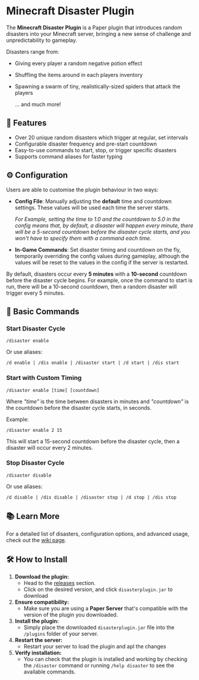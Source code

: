 # Minecraft Disaster Plugin

The **Minecraft Disaster Plugin** is a Paper plugin that introduces random disasters into your Minecraft server, bringing a new sense of challenge and unpredictability to gameplay.

Disasters range from:
- Giving every player a random negative potion effect
- Shuffling the items around in each players inventory
- Spawning a swarm of tiny, realistically-sized spiders that attack the players

  ... and much more!

## 📖 Features
- Over 20 unique random disasters which trigger at regular, set intervals
- Configurable disaster frequency and pre-start countdown
- Easy-to-use commands to start, stop, or trigger specific disasters
- Supports command aliases for faster typing

## ⚙️ Configuration

Users are able to customise the plugin behaviour in two ways:
- **Config File**: Manually adjusting the **default** time and countdown settings. These values will be used each time the server starts.

    *For Example, setting the time to 1.0 and the countdown to 5.0 in the config means that, by default, a disaster will happen every minute, there will be a 5-second countdown before the disaster cycle starts, and you won't have to specify them with a command each time.*
- **In-Game Commands**: Set disaster timing and countdown on the fly, temporarily overriding the config values during gameplay, although the values will be reset to the values in the config if the server is restarted.

By default, disasters occur every **5 minutes** with a **10-second** countdown before the disaster cycle begins. For example, once the command to start is run, there will be a 10-second countdown, then a random disaster will trigger every 5 minutes.

## 🔧 Basic Commands
### Start Disaster Cycle

```
/disaster enable
```

Or use aliases:

```
/d enable | /dis enable | /disaster start | /d start | /dis start
```

### Start with Custom Timing
```
/disaster enable [time] [countdown]
```
Where *"time"* is the time between disasters in minutes and *"countdown"* is the countdown before the disaster cycle starts, in seconds.

Example:
```
/disaster enable 2 15
```
This will start a 15-second countdown before the disaster cycle, then a disaster will occur every 2 minutes.

### Stop Disaster Cycle

```
/disaster disable
```

Or use aliases:

```
/d disable | /dis disable | /disaster stop | /d stop | /dis stop
```

## 📚 Learn More

For a detailed list of disasters, configuration options, and advanced usage, check out the [wiki page](https://github.com/maxbartrip/MinecraftDisasterPlugin/wiki).


## 🛠️ How to Install

1. **Download the plugin:**
   - Head to the [releases](https://github.com/MaxTKB/MinecraftDisasterPlugin/releases) section.
   - Click on the desired version, and click ``disasterplugin.jar`` to download
2. **Ensure compatibility:**
   - Make sure you are using a **Paper Server** that's compatible with the version of the plugin you downloaded.
3. **Install the plugin:**
   - Simply place the downloaded ``disasterplugin.jar`` file into the ``/plugins`` folder of your server.
4. **Restart the server:**
   - Restart your server to load the plugin and apl the changes
5. **Verify installation:**
   - You can check that the plugin is installed and working by checking the ``/disaster`` command or running ``/help disaster`` to see the available commands.